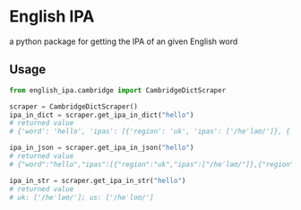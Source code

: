 # English IPA
a python package for getting the IPA of an given English word

## Usage
```python
from english_ipa.cambridge import CambridgeDictScraper

scraper = CambridgeDictScraper()
ipa_in_dict = scraper.get_ipa_in_dict("hello")
# returned value
# {'word': 'hello', 'ipas': [{'region': 'uk', 'ipas': ['/heˈləʊ/']}, {'region': 'us', 'ipas': ['/heˈloʊ/']}]}

ipa_in_json = scraper.get_ipa_in_json("hello")
# returned value
# {"word":"hello","ipas":[{"region":"uk","ipas":["/heˈləʊ/"]},{"region":"us","ipas":["/heˈloʊ/"]}]}

ipa_in_str = scraper.get_ipa_in_str("hello")
# returned value
# uk: ['/heˈləʊ/']; us: ['/heˈloʊ/']
```